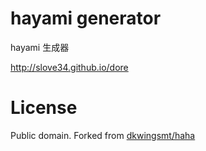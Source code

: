 # hayami generator

hayami 生成器

http://slove34.github.io/dore

# License

Public domain.
Forked from [dkwingsmt/haha](https://github.com/dkwingsmt/haha)
